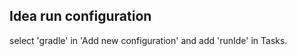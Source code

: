 Idea run configuration
----------------------
select 'gradle' in 'Add new configuration' and add 'runIde' in Tasks.   